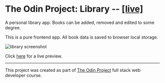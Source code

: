 # The Odin Project: Library -- [[live]](https://isimeri.github.io/odin-library/)

A personal library app.
Books can be added, removed and edited to some degree.

This is a pure frontend app. All book data is saved to browser local storage.

![library screenshot](https://i.imgur.com/NRNImVK.png)

 Click [here](https://isimeri.github.io/odin-library/) for a live preview.

---

This project was created as part of [The Odin Project](https://www.theodinproject.com) full stack web developer course.